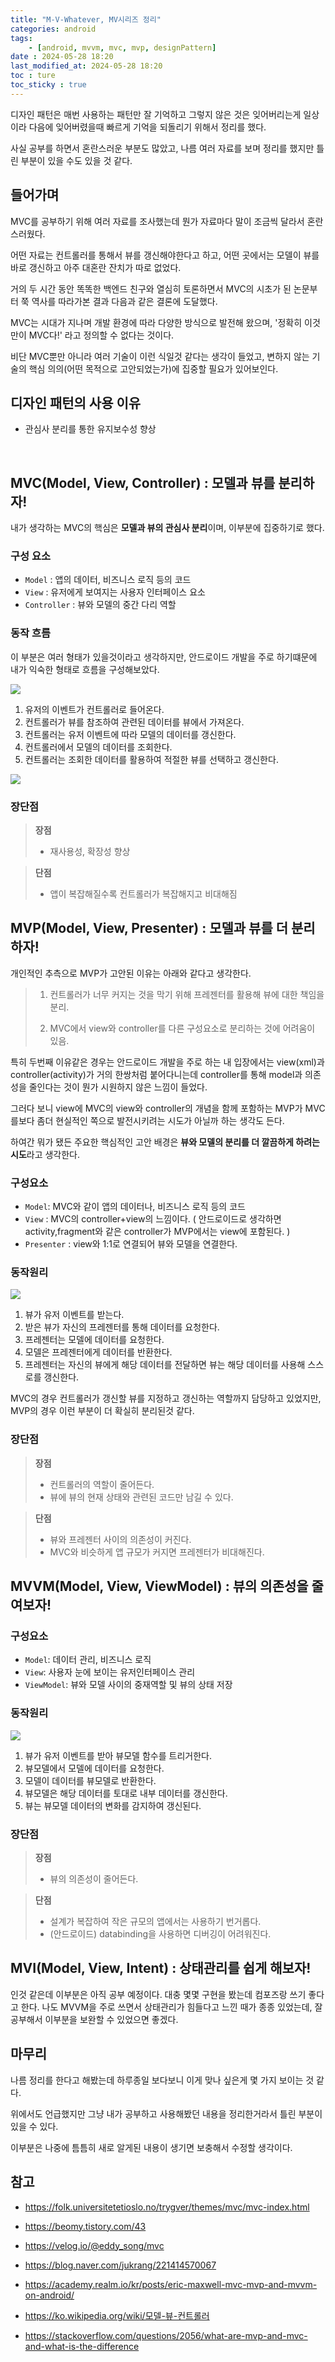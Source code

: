 ```yaml
---
title: "M-V-Whatever, MV시리즈 정리"
categories: android
tags:
    - [android, mvvm, mvc, mvp, designPattern]
date : 2024-05-28 18:20
last_modified_at: 2024-05-28 18:20
toc : ture
toc_sticky : true
---
```


디자인 패턴은 매번 사용하는 패턴만 잘 기억하고 그렇지 않은 것은 잊어버리는게 일상이라 다음에 잊어버렸을때 빠르게 기억을 되돌리기 위해서 정리를 했다.

사실 공부를 하면서 혼란스러운 부분도 많았고, 나름 여러 자료를 보며 정리를 했지만 틀린 부분이 있을 수도 있을 것 같다.

## 들어가며

MVC를 공부하기 위해 여러 자료를 조사했는데 뭔가 자료마다 말이 조금씩 달라서 혼란스러웠다.

어떤 자료는 컨트롤러를 통해서 뷰를 갱신해야한다고 하고, 어떤 곳에서는 모델이 뷰를 바로 갱신하고 아주 대혼란 잔치가 따로 없었다.

거의 두 시간 동안 똑똑한 백엔드 친구와 열심히 토론하면서 MVC의 시초가 된 논문부터 쭉 역사를 따라가본 결과 다음과 같은 결론에 도달했다.

MVC는 시대가 지나며 개발 환경에 따라 다양한 방식으로 발전해 왔으며, '정확히 이것만이 MVC다!' 라고 정의할 수 없다는 것이다.

비단 MVC뿐만 아니라 여러 기술이 이런 식일것 같다는 생각이 들었고, 변하지 않는 기술의 핵심 의의(어떤 목적으로 고안되었는가)에 집중할 필요가 있어보인다.

## 디자인 패턴의 사용 이유

- 관심사 분리를 통한 유지보수성 향상

<br>

## MVC(Model, View, Controller) : 모델과 뷰를 분리하자!

내가 생각하는 MVC의 핵심은 **모델과 뷰의 관심사 분리**이며, 이부분에 집중하기로 했다.

### 구성 요소

- `Model` : 앱의 데이터, 비즈니스 로직 등의 코드
- `View` : 유저에게 보여지는 사용자 인터페이스 요소
- `Controller` : 뷰와 모델의 중간 다리 역할

### 동작 흐름

이 부분은 여러 형태가 있을것이라고 생각하지만, 안드로이드 개발을 주로 하기떄문에 내가 익숙한 형태로 흐름을 구성해보았다.

![](/assets/image/2024-06-02-16-21-03.png)

1. 유저의 이벤트가 컨트롤러로 들어온다.
2. 컨트롤러가 뷰를 참조하여 관련된 데이터를 뷰에서 가져온다.
3. 컨트롤러는 유저 이벤트에 따라 모델의 데이터를 갱신한다.
4. 컨트롤러에서 모델의 데이터를 조회한다.
5. 컨트롤러는 조회한 데이터를 활용하여 적절한 뷰를 선택하고 갱신한다.

![](/assets/image/2024-05-28-17-05-11.png)

### 장단점

> **장점**
> - 재사용성, 확장성 향상

> **단점**
> - 앱이 복잡해질수록 컨트롤러가 복잡해지고 비대해짐

## MVP(Model, View, Presenter) : 모델과 뷰를 더 분리하자!

개인적인 추측으로 MVP가 고안된 이유는 아래와 같다고 생각한다.

> 1. 컨트롤러가 너무 커지는 것을 막기 위해 프레젠터를 활용해 뷰에 대한 책임을 분리.
> 
> 2. MVC에서 view와 controller를 다른 구성요소로 분리하는 것에 어려움이 있음.

특히 두번째 이유같은 경우는 안드로이드 개발을 주로 하는 내 입장에서는 view(xml)과 controller(activity)가 거의 한쌍처럼 붙어다니는데 controller를 통해 model과 의존성을 줄인다는 것이 뭔가 시원하지 않은 느낌이 들었다.

그러다 보니 view에 MVC의 view와 controller의 개념을 함께 포함하는 MVP가 MVC를보다 좀더 현실적인 쪽으로 발전시키려는 시도가 아닐까 하는 생각도 든다.

하여간 뭐가 됐든 주요한 핵심적인 고안 배경은 **뷰와 모델의 분리를 더 깔끔하게 하려는 시도**라고 생각한다.

### 구성요소

- `Model`: MVC와 같이 앱의 데이터나, 비즈니스 로직 등의 코드
- `View` : MVC의 controller+view의 느낌이다.
    ( 안드로이드로 생각하면 activity,fragment와 같은 controller가 MVP에서는 view에 포함된다. )
- `Presenter` : view와 1:1로 연결되어 뷰와 모델을 연결한다.

<!--![](/assets/image/2024-05-28-17-04-30.png)-->

### 동작원리

![](/assets/image/2024-05-28-17-03-35.png)

1. 뷰가 유저 이벤트를 받는다.
2. 받은 뷰가 자신의 프레젠터를 통해 데이터를 요청한다.
3. 프레젠터는 모델에 데이터를 요청한다.
4. 모델은 프레젠터에게 데이터를 반환한다.
5. 프레젠터는 자신의 뷰에게 해당 데이터를 전달하면 뷰는 해당 데이터를 사용해 스스로를 갱신한다.

MVC의 경우 컨트롤러가 갱신할 뷰를 지정하고 갱신하는 역할까지 담당하고 있었지만, MVP의 경우 이런 부분이 더 확실히 분리된것 같다.

### 장단점

> **장점**
> - 컨트롤러의 역할이 줄어든다.
> - 뷰에 뷰의 현재 상태와 관련된 코드만 남길 수 있다.

> **단점**
> - 뷰와 프레젠터 사이의 의존성이 커진다.
> - MVC와 비슷하게 앱 규모가 커지면 프레젠터가 비대해진다.

## MVVM(Model, View, ViewModel) : 뷰의 의존성을 줄여보자!


### 구성요소

- `Model`: 데이터 관리, 비즈니스 로직
- `View`: 사용자 눈에 보이는 유저인터페이스 관리
- `ViewModel`: 뷰와 모델 사이의 중재역할 및 뷰의 상태 저장

### 동작원리

![](/assets/image/2024-05-28-17-03-04.png)

1. 뷰가 유저 이벤트를 받아 뷰모델 함수를 트리거한다.
2. 뷰모델에서 모델에 데이터를 요청한다.
3. 모델이 데이터를 뷰모델로 반환한다.
4. 뷰모델은 해당 데이터를 토대로 내부 데이터를 갱신한다.
5. 뷰는 뷰모델 데이터의 변화를 감지하여 갱신된다.

### 장단점

> **장점**
> - 뷰의 의존성이 줄어든다.

> **단점**
> - 설계가 복잡하여 작은 규모의 앱에서는 사용하기 번거롭다.
> - (안드로이드) databinding을 사용하면 디버깅이 어려워진다.

## MVI(Model, View, Intent) : 상태관리를 쉽게 해보자!
인것 같은데 이부분은 아직 공부 예정이다.
대충 몇몇 구현을 봤는데 컴포즈랑 쓰기 좋다고 한다.
나도 MVVM을 주로 쓰면서 상태관리가 힘들다고 느낀 때가 종종 있었는데, 잘 공부해서 이부분을 보완할 수 있었으면 좋겠다.

## 마무리

나름 정리를 한다고 해봤는데 하루종일 보다보니 이게 맞나 싶은게 몇 가지 보이는 것 같다.

위에서도 언급했지만 그냥 내가 공부하고 사용해봤던 내용을 정리한거라서 틀린 부분이 있을 수 있다.

이부분은 나중에 틈틈히 새로 알게된 내용이 생기면 보충해서 수정할 생각이다.

## 참고

- https://folk.universitetetioslo.no/trygver/themes/mvc/mvc-index.html

- https://beomy.tistory.com/43

- https://velog.io/@eddy_song/mvc

- https://blog.naver.com/jukrang/221414570067

- https://academy.realm.io/kr/posts/eric-maxwell-mvc-mvp-and-mvvm-on-android/

- https://ko.wikipedia.org/wiki/모델-뷰-컨트롤러

- https://stackoverflow.com/questions/2056/what-are-mvp-and-mvc-and-what-is-the-difference
